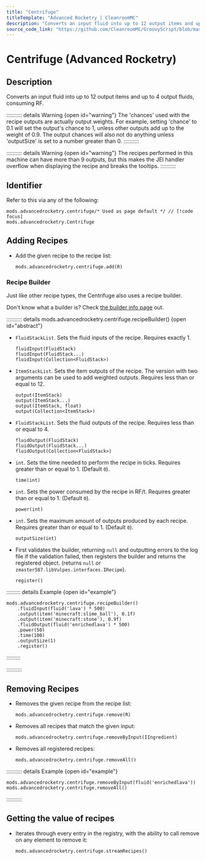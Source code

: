```yaml
---
title: "Centrifuge"
titleTemplate: "Advanced Rocketry | CleanroomMC"
description: "Converts an input fluid into up to 12 output items and up to 4 output fluids, consuming RF."
source_code_link: "https://github.com/CleanroomMC/GroovyScript/blob/master/src/main/java/com/cleanroommc/groovyscript/compat/mods/advancedrocketry/Centrifuge.java"
---
```


# Centrifuge (Advanced Rocketry)

## Description

Converts an input fluid into up to 12 output items and up to 4 output fluids, consuming RF.

:::::::::: details Warning {open id="warning"}
The 'chances' used with the recipe outputs are actually output weights. For example, setting 'chance' to 0.1 will set the output's chance to 1, unless other outputs add up to the weight of 0.9. The output chances will also not do anything unless 'outputSize' is set to a number greater than 0.
::::::::::

:::::::::: details Warning {open id="warning"}
The recipes performed in this machine can have more than 9 outputs, but this makes the JEI handler overflow when displaying the recipe and breaks the tooltips.
::::::::::

## Identifier

Refer to this via any of the following:

```groovy:no-line-numbers {1}
mods.advancedrocketry.centrifuge/* Used as page default */ // [!code focus]
mods.advancedrocketry.Centrifuge
```


## Adding Recipes

- Add the given recipe to the recipe list:

    ```groovy:no-line-numbers
    mods.advancedrocketry.centrifuge.add(R)
    ```


### Recipe Builder

Just like other recipe types, the Centrifuge also uses a recipe builder.

Don't know what a builder is? Check [the builder info page](../../getting_started/builder.md) out.

:::::::::: details mods.advancedrocketry.centrifuge.recipeBuilder() {open id="abstract"}
- `FluidStackList`. Sets the fluid inputs of the recipe. Requires exactly 1.

    ```groovy:no-line-numbers
    fluidInput(FluidStack)
    fluidInput(FluidStack...)
    fluidInput(Collection<FluidStack>)
    ```

- `ItemStackList`. Sets the item outputs of the recipe. The version with two arguments can be used to add weighted outputs. Requires less than or equal to 12.

    ```groovy:no-line-numbers
    output(ItemStack)
    output(ItemStack...)
    output(ItemStack, float)
    output(Collection<ItemStack>)
    ```

- `FluidStackList`. Sets the fluid outputs of the recipe. Requires less than or equal to 4.

    ```groovy:no-line-numbers
    fluidOutput(FluidStack)
    fluidOutput(FluidStack...)
    fluidOutput(Collection<FluidStack>)
    ```

- `int`. Sets the time needed to perform the recipe in ticks. Requires greater than or equal to 1. (Default `0`).

    ```groovy:no-line-numbers
    time(int)
    ```

- `int`. Sets the power consumed by the recipe in RF/t. Requires greater than or equal to 1. (Default `0`).

    ```groovy:no-line-numbers
    power(int)
    ```

- `int`. Sets the maximum amount of outputs produced by each recipe. Requires greater than or equal to 1. (Default `0`).

    ```groovy:no-line-numbers
    outputSize(int)
    ```

- First validates the builder, returning `null` and outputting errors to the log file if the validation failed, then registers the builder and returns the registered object. (returns `null` or `zmaster587.libVulpes.interfaces.IRecipe`).

    ```groovy:no-line-numbers
    register()
    ```

::::::::: details Example {open id="example"}
```groovy:no-line-numbers
mods.advancedrocketry.centrifuge.recipeBuilder()
    .fluidInput(fluid('lava') * 500)
    .output(item('minecraft:slime_ball'), 0.1f)
    .output(item('minecraft:stone'), 0.9f)
    .fluidOutput(fluid('enrichedlava') * 500)
    .power(50)
    .time(100)
    .outputSize(1)
    .register()
```

:::::::::

::::::::::

## Removing Recipes

- Removes the given recipe from the recipe list:

    ```groovy:no-line-numbers
    mods.advancedrocketry.centrifuge.remove(R)
    ```

- Removes all recipes that match the given input:

    ```groovy:no-line-numbers
    mods.advancedrocketry.centrifuge.removeByInput(IIngredient)
    ```

- Removes all registered recipes:

    ```groovy:no-line-numbers
    mods.advancedrocketry.centrifuge.removeAll()
    ```

:::::::::: details Example {open id="example"}
```groovy:no-line-numbers
mods.advancedrocketry.centrifuge.removeByInput(fluid('enrichedlava'))
mods.advancedrocketry.centrifuge.removeAll()
```

::::::::::

## Getting the value of recipes

- Iterates through every entry in the registry, with the ability to call remove on any element to remove it:

    ```groovy:no-line-numbers
    mods.advancedrocketry.centrifuge.streamRecipes()
    ```
